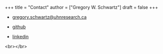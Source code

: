 +++
title = "Contact"
author = ["Gregory W. Schwartz"]
draft = false
+++

-   [gregory.schwartz@uhnresearch.ca](mailto:gregory.schwartz@uhnresearch.ca)

-   [github](https://github.com/GregorySchwartz)

-   [linkedin](https://www.linkedin.com/in/schwartzgregory)

&lt;br&gt;&lt;/br&gt;